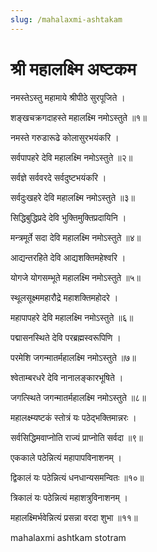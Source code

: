 ```yaml
---
slug: /mahalaxmi-ashtakam
---
```

# श्री महालक्ष्मि अष्टकम


नमस्तेऽस्तु महामाये श्रीपीठे सुरपूजिते ।

शङ्खचक्रगदाहस्ते महालक्ष्मि नमोऽस्तुते ॥१॥

नमस्ते गरुडारूढे कोलासुरभयंकरि ।

सर्वपापहरे देवि महालक्ष्मि नमोऽस्तुते ॥२॥

सर्वज्ञे सर्ववरदे सर्वदुष्टभयंकरि ।

सर्वदुःखहरे देवि महालक्ष्मि नमोऽस्तुते ॥३॥

सिद्धिबुद्धिप्रदे देवि भुक्तिमुक्तिप्रदायिनि ।

मन्त्रमूर्ते सदा देवि महालक्ष्मि नमोऽस्तुते ॥४॥

आद्यन्तरहिते देवि आद्यशक्तिमहेश्वरि ।

योगजे योगसम्भूते महालक्ष्मि नमोऽस्तुते ॥५॥

स्थूलसूक्ष्ममहारौद्रे महाशक्तिमहोदरे ।

महापापहरे देवि महालक्ष्मि नमोऽस्तुते ॥६॥

पद्मासनस्थिते देवि परब्रह्मस्वरूपिणि ।

परमेशि जगन्मातर्महालक्ष्मि नमोऽस्तुते ॥७॥


श्वेताम्बरधरे देवि नानालङ्कारभूषिते ।

जगत्स्थिते जगन्मातर्महालक्ष्मि नमोऽस्तुते ॥८॥

महालक्ष्म्यष्टकं स्तोत्रं यः पठेद्भक्तिमान्नरः ।

सर्वसिद्धिमवाप्नोति राज्यं प्राप्नोति सर्वदा ॥९॥

एककाले पठेन्नित्यं महापापविनाशनम् ।

द्विकालं यः पठेन्नित्यं धनधान्यसमन्वितः ॥१०॥

त्रिकालं यः पठेन्नित्यं महाशत्रुविनाशनम् ।

महालक्ष्मिर्भवेन्नित्यं प्रसन्ना वरदा शुभा ॥११॥

<span class='index-text'> mahalaxmi ashtkam stotram </span>
